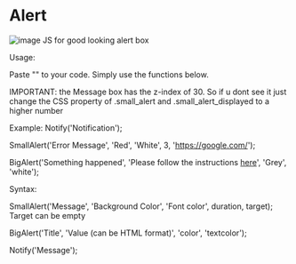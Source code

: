 # Alert
![image](https://user-images.githubusercontent.com/44476930/123536526-02794680-d72b-11eb-9ffa-300d4b7b7954.png)
JS for good looking alert box

Usage:

Paste "<script src="https://lukvx.de/alert/alert.js"></script>" to your code. Simply use the functions below.

IMPORTANT: the Message box has the z-index of 30. So if u dont see it just change the CSS property of .small_alert and .small_alert_displayed to a higher number


Example:
Notify('Notification');

SmallAlert('Error Message', 'Red', 'White', 3, 'https://google.com/');

BigAlert('Something happened', 'Please follow the instructions <a href='instructions'>here</a>', 'Grey', 'white');

Syntax: 

SmallAlert('Message', 'Background Color', 'Font color', duration, target);
                                                                  Target can be empty


BigAlert('Title', 'Value (can be HTML format)', 'color', 'textcolor');

Notify('Message');





